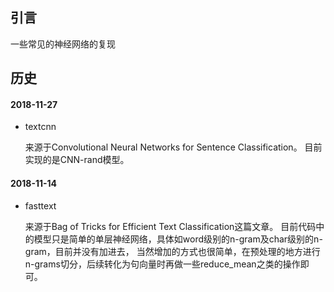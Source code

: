 ## 引言
一些常见的神经网络的复现

## 历史
#### 2018-11-27
* textcnn

    来源于Convolutional Neural Networks for Sentence Classification。
    目前实现的是CNN-rand模型。
    
#### 2018-11-14
* fasttext

    来源于Bag of Tricks for Efficient Text Classification这篇文章。
    目前代码中的模型只是简单的单层神经网络，具体如word级别的n-gram及char级别的n-gram，目前并没有加进去，
    当然增加的方式也很简单，在预处理的地方进行n-grams切分，后续转化为句向量时再做一些reduce_mean之类的操作即可。
    
